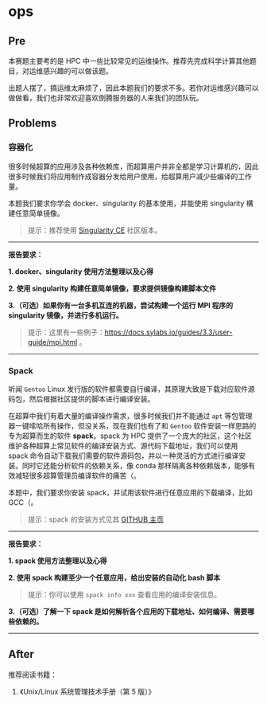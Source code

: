 # ops

## Pre

本赛题主要考的是 HPC 中一些比较常见的运维操作。推荐先完成科学计算其他题目，对运维感兴趣的可以做该题。

出题人摆了，搞运维太麻烦了，因此本题我们的要求不多。若你对运维感兴趣可以做做看，我们也非常欢迎喜欢倒腾服务器的人来我们的团队玩。

## Problems

### 容器化

很多时候超算的应用涉及各种依赖库，而超算用户并非全都是学习计算机的，因此很多时候我们将应用制作成容器分发给用户使用，给超算用户减少些编译的工作量。

本题我们要求你学会 docker、singularity 的基本使用，并能使用 singularity 構建任意简单镜像。

> 提示：推荐使用 [Singularity CE](https://github.com/sylabs/singularity) 社区版本。

---

**报告要求：**

**1. docker、singularity 使用方法整理以及心得**

**2. 使用 singularity 构建任意简单镜像，要求提供镜像构建脚本文件**

**3.（可选）如果你有一台多机互连的机器，尝试构建一个运行 MPI 程序的 singularity 镜像，并进行多机运行。**

> 提示：这里有一些例子：https://docs.sylabs.io/guides/3.3/user-guide/mpi.html 。

---

### Spack

听闻 `Gentoo` Linux 发行版的软件都需要自行编译，其原理大致是下载对应软件源码包，然后根据社区提供的脚本进行编译安装。

在超算中我们有着大量的编译操作需求，很多时候我们并不能通过 `apt` 等包管理器一键嗦哈所有操作，但没关系，现在我们也有了和 `Gentoo` 软件安装一样思路的专为超算而生的软件 **spack**。spack 为 HPC 提供了一个庞大的社区，这个社区维护各种超算上常见软件的编译安装方式、源代码下载地址，我们可以使用 spack 命令自动下载我们需要的软件源码包，并以一种灵活的方式进行编译安装。同时它还能分析软件的依赖关系，像 conda 那样隔离各种依赖版本，能够有效减轻很多超算管理员编译软件的痛苦（。

本题中，我们要求你安装 spack，并试用该软件进行任意应用的下载编译，比如 GCC（。

> 提示：spack 的安装方式见其 [GITHUB 主页](https://github.com/spack/spack)

---

**报告要求：**

**1. spack 使用方法整理以及心得**

**2. 使用 spack 构建至少一个任意应用，给出安装的自动化 bash 脚本**

> 提示：你可以使用 `spack info xxx` 查看应用的编译安装信息。

**3.（可选）了解一下 spack 是如何解析各个应用的下载地址、如何编译、需要哪些依赖的。**

---

## After

推荐阅读书籍：

1. 《Unix/Linux 系统管理技术手册（第 5 版）》